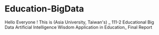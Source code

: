 # Education-BigData
  
  Hello Everyone !
  This is (Asia University, Taiwan's) _ 111-2 Educational Big Data Artificial Intelligence Wisdom Application in Education_ Final Report

